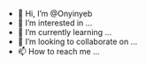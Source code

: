 - 👋 Hi, I’m @Onyinyeb
- 👀 I’m interested in ...
- 🌱 I’m currently learning ...
- 💞️ I’m looking to collaborate on ...
- 📫 How to reach me ...

<!---
Onyinyeb/Onyinyeb is a ✨ special ✨ repository because its `README.md` (this file) appears on your GitHub profile.
You can click the Preview link to take a look at your changes.
--->
